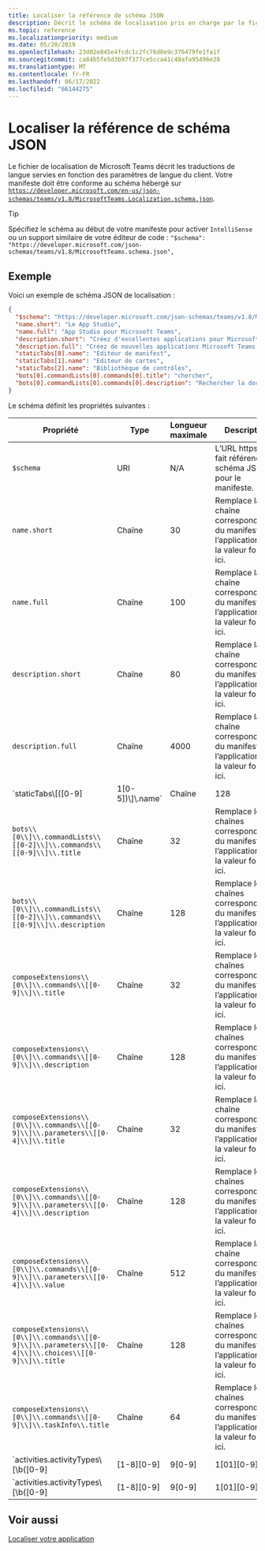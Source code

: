 ```yaml
---
title: Localiser la référence de schéma JSON
description: Décrit le schéma de localisation pris en charge par le fichier de localisation pour Microsoft Teams à l’aide d’un exemple de schéma
ms.topic: reference
ms.localizationpriority: medium
ms.date: 05/20/2019
ms.openlocfilehash: 23d02e845e4fcdc1c2fc76d8e9c376479fe1fa1f
ms.sourcegitcommit: ca84b5fe5d3b97f377ce5cca41c48afa95496e28
ms.translationtype: MT
ms.contentlocale: fr-FR
ms.lasthandoff: 06/17/2022
ms.locfileid: "66144275"
---
```

# <a name="localize-json-schema-reference"></a>Localiser la référence de schéma JSON

Le fichier de localisation de Microsoft Teams décrit les traductions de langue servies en fonction des paramètres de langue du client. Votre manifeste doit être conforme au schéma hébergé sur [`https://developer.microsoft.com/en-us/json-schemas/teams/v1.8/MicrosoftTeams.Localization.schema.json`](https://developer.microsoft.com/en-us/json-schemas/teams/v1.8/MicrosoftTeams.Localization.schema.json).

> [!TIP]
> Spécifiez le schéma au début de votre manifeste pour activer `IntelliSense` ou un support similaire de votre éditeur de code : `"$schema": "https://developer.microsoft.com/json-schemas/teams/v1.8/MicrosoftTeams.schema.json",`

## <a name="example"></a>Exemple

Voici un exemple de schéma JSON de localisation :

```json
{
  "$schema": "https://developer.microsoft.com/json-schemas/teams/v1.8/MicrosoftTeams.schema.json",
  "name.short": "Le App Studio",
  "name.full": "App Studio pour Microsoft Teams",
  "description.short": "Créez d'excellentes applications pour Microsoft Teams avec App Studio.",
  "description.full": "Créez de nouvelles applications Microsoft Teams, concevez et prévisualisez des cartes bot, et explorez la documentation avec App Studio.",
  "staticTabs[0].name": "Editeur de manifest",
  "staticTabs[1].name": "Editeur de cartes",
  "staticTabs[2].name": "Bibliothèque de contrôles",
  "bots[0].commandLists[0].commands[0].title": "chercher",
  "bots[0].commandLists[0].commands[0].description": "Rechercher la documentation Teams pertinente"
}
```

Le schéma définit les propriétés suivantes :

|Propriété|Type|Longueur maximale|Description|
|---------------|--------|---------|------------------|
|`$schema`|URI|N/A|L’URL https:// fait référence au schéma JSON pour le manifeste.|
|`name.short`|Chaîne|30|Remplace la chaîne correspondante du manifeste de l’application par la valeur fournie ici.|
|`name.full`|Chaîne|100|Remplace la chaîne correspondante du manifeste de l’application par la valeur fournie ici.|
|`description.short`|Chaîne|80|Remplace la chaîne correspondante du manifeste de l’application par la valeur fournie ici.|
|`description.full`|Chaîne|4000|Remplace la chaîne correspondante du manifeste de l’application par la valeur fournie ici.|
|`staticTabs\\[([0-9]|1[0-5])\\]\\.name`|Chaîne|128|Remplace les chaînes correspondantes du manifeste de l’application par la valeur fournie ici.|
|`bots\\[0\\]\\.commandLists\\[[0-2]\\]\\.commands\\[[0-9]\\]\\.title`|Chaîne|32|Remplace les chaînes correspondantes du manifeste de l’application par la valeur fournie ici.|
|`bots\\[0\\]\\.commandLists\\[[0-2]\\]\\.commands\\[[0-9]\\]\\.description`|Chaîne|128|Remplace les chaînes correspondantes du manifeste de l’application par la valeur fournie ici.|
|`composeExtensions\\[0\\]\\.commands\\[[0-9]\\]\\.title`|Chaîne|32|Remplace les chaînes correspondantes du manifeste de l’application par la valeur fournie ici.|
|`composeExtensions\\[0\\]\\.commands\\[[0-9]\\]\\.description`|Chaîne|128|Remplace les chaînes correspondantes du manifeste de l’application par la valeur fournie ici.|
|`composeExtensions\\[0\\]\\.commands\\[[0-9]\\]\\.parameters\\[[0-4]\\]\\.title`|Chaîne|32|Remplace la chaîne correspondante du manifeste de l’application par la valeur fournie ici.|
|`composeExtensions\\[0\\]\\.commands\\[[0-9]\\]\\.parameters\\[[0-4]\\]\\.description`|Chaîne|128|Remplace les chaînes correspondantes du manifeste de l’application par la valeur fournie ici.|
|`composeExtensions\\[0\\]\\.commands\\[[0-9]\\]\\.parameters\\[[0-4]\\]\\.value`|Chaîne|512|Remplace la chaîne correspondante du manifeste de l’application par la valeur fournie ici.|
|`composeExtensions\\[0\\]\\.commands\\[[0-9]\\]\\.parameters\\[[0-4]\\]\\.choices\\[[0-9]\\]\\.title`|Chaîne|128|Remplace les chaînes correspondantes du manifeste de l’application par la valeur fournie ici.|
|`composeExtensions\\[0\\]\\.commands\\[[0-9]\\]\\.taskInfo\\.title`|Chaîne|64|Remplace les chaînes correspondantes du manifeste de l’application par la valeur fournie ici.|
|`activities.activityTypes\\[\\b([0-9]|[1-8][0-9]|9[0-9]|1[01][0-9]|12[0-7])\\b]\\.description`|Chaîne|128|Une brève description de la notification.|
|`activities.activityTypes\\[\\b([0-9]|[1-8][0-9]|9[0-9]|1[01][0-9]|12[0-7])\\b]\\.templateText`|Chaîne|128|Exemple : « {actor} a créé la tâche {taskId} pour vous »|

## <a name="see-also"></a>Voir aussi

[Localiser votre application](~/concepts/build-and-test/apps-localization.md)
